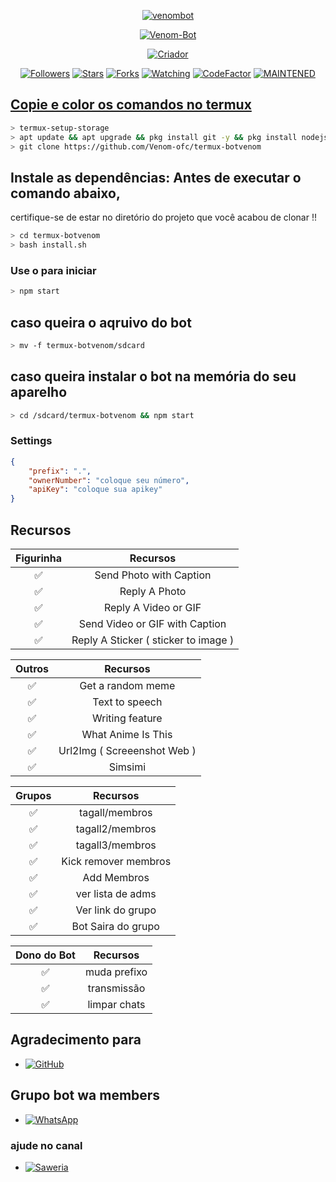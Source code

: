 <p align="center">
<a href="https://ibb.co/G7PZnyz"><img src="https://i.ibb.co/xh5nXWx/venombot.png" alt="venombot" border="0"></a>
</p>
<p align="center">
<a href="#"><img title="Venom-Bot" src="https://img.shields.io/badge/Termux Whatsapp Bot-green?colorA=%23ff0000&colorB=%23017e40&style=for-the-badge"></a>
</p>
<p align="center">
<a href="https://github.com/Venom-ofc"><img title="Criador" src="https://img.shields.io/badge/Criador-Venom-red.svg?style=for-the-badge&logo=github"></a>
</p>
<p align="center">
<a href="https://github.com/mhankbarbar/followers"><img title="Followers" src="https://img.shields.io/github/followers/mhankbarbar?color=blue&style=flat-square"></a>
<a href="https://github.com/mhankbarbar/termux-wabot/stargazers/"><img title="Stars" src="https://img.shields.io/github/stars/mhankbarbar/termux-wabot?color=red&style=flat-square"></a>
<a href="https://github.com/mhankbarbar/termux-wabot/network/members"><img title="Forks" src="https://img.shields.io/github/forks/mhankbarbar/termux-wabot?color=red&style=flat-square"></a>
<a href="https://github.com/mhankbarbar/termux-wabot/watchers"><img title="Watching" src="https://img.shields.io/github/watchers/mhankbarbar/termux-wabot?label=Watchers&color=blue&style=flat-square"></a>
<a href="https://www.codefactor.io/repository/github/mhankbarbar/termux-wabot"><img src="https://www.codefactor.io/repository/github/mhankbarbar/termux-wabot/badge" alt="CodeFactor" /></a>
<a href="#"><img title="MAINTENED" src="https://img.shields.io/badge/MAINTENED-NO-blue.svg"</a>
</p>

## Copie e color os comandos no termux
```bash 
> termux-setup-storage
> apt update && apt upgrade && pkg install git -y && pkg install nodejs -y && pkg install ffmpeg -y && pkg install webp -y
> git clone https://github.com/Venom-ofc/termux-botvenom
```

## Instale as dependências: Antes de executar o comando abaixo,
 certifique-se de estar no diretório do projeto que você acabou de clonar !!

```bash
> cd termux-botvenom
> bash install.sh
```

### Use o para iniciar
```bash
> npm start
```

## caso queira o aqruivo do bot 
```bash 
> mv -f termux-botvenom/sdcard 
```

## caso queira instalar o bot na memória do seu aparelho 
```bash
> cd /sdcard/termux-botvenom && npm start
```

### Settings
```json
{
	"prefix": ".",
	"ownerNumber": "coloque seu número",
	"apiKey": "coloque sua apikey"
}
```

## Recursos

| Figurinha |                Recursos           |
| :-----------: | :--------------------------------: |
|       ✅       | Send Photo with Caption          |
|       ✅       | Reply A Photo                    |
|       ✅       | Reply A Video or GIF             |
|       ✅       | Send Video or GIF with Caption   |
|       ✅       | Reply A Sticker ( sticker to image ) |

| Outros  |                     Recursos                     |
| :------------: | :---------------------------------------------: |
|       ✅        |   Get a random meme             |
|       ✅        |   Text to speech                |
|       ✅        |   Writing feature 				|
|       ✅        |   What Anime Is This 			|
|       ✅        |   Url2Img ( Screeenshot Web )   |
|       ✅        |   Simsimi		                |

| Grupos  |                     Recursos               |
| :-----------: | :--------------------------------: |
|       ✅        |   tagall/membros     |
|       ✅        |   tagall2/membros       |
|       ✅        |   tagall3/membros      |
|       ✅        |   Kick remover membros             |
|       ✅        |   Add Membros             |
|       ✅        |   ver lista de adms     |
|       ✅        |   Ver link do grupo          |
|       ✅        |   Bot Saira do grupo            |

| Dono do Bot  |                     Recursos           |
| :-----------: | :--------------------------------: |
|       ✅        |   muda prefixo                     |
|       ✅        |   transmissão                      |
|       ✅        |   limpar chats             |

## Agradecimento para
* <a href="https://github.com/adiwajshing/Baileys"><img alt="GitHub" src="https://img.shields.io/badge/adiwajshing/Baileys%20-%23121011.svg?&style=for-the-badge&logo=github&logoColor=white"/></a>

## Grupo bot wa members
* <a href="https://chat.whatsapp.com/LTyM3PdbIw3CyLmy0wF9EQ"><img alt="WhatsApp" src="https://img.shields.io/badge/WhatsApp%20Grupo-25D366?style=for-the-badge&logo=whatsapp&logoColor=white"/></a>

### ajude no canal
* <a href="https://youtube.com/channel/UCOoc5DOT_M6foZa1jSOI6JQ"><img alt="Saweria" src="https://img.shields.io/badge/Venom Mods-F16061?style=for-the-badge&logo=ko-fi&logoColor=white" /></a>

